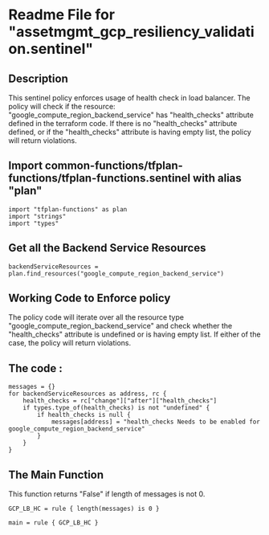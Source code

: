 # Readme File for "assetmgmt_gcp_resiliency_validation.sentinel"


## Description

This sentinel policy enforces usage of health check in load balancer.
The policy will check if the resource: "google_compute_region_backend_service" has "health_checks" attribute defined in the terraform code. If there is no "health_checks" attribute defined, or if the "health_checks" attribute is having empty list, the policy will return violations.

## Import common-functions/tfplan-functions/tfplan-functions.sentinel with alias "plan"
```
import "tfplan-functions" as plan
import "strings"
import "types"
```

## Get all the Backend Service Resources
```
backendServiceResources = plan.find_resources("google_compute_region_backend_service")

```

## Working Code to Enforce policy

The policy code will iterate over all the resource type "google_compute_region_backend_service" and check whether the "health_checks" attribute is undefined or is having empty list. If either of the case, the policy will return violations.


## The code :
```
messages = {}
for backendServiceResources as address, rc {
	health_checks = rc["change"]["after"]["health_checks"]
	if types.type_of(health_checks) is not "undefined" {
		if health_checks is null {
			messages[address] = "health_checks Needs to be enabled for google_compute_region_backend_service"
		}
	}
}

```


## The Main Function
This function returns "False" if length of messages is not 0.

```
GCP_LB_HC = rule { length(messages) is 0 }

main = rule { GCP_LB_HC }

```